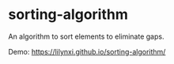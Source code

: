 # sorting-algorithm
An algorithm to sort elements to eliminate gaps.

Demo: https://lilynxi.github.io/sorting-algorithm/

